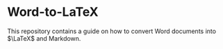# Word-to-LaTeX

This repository contains a guide on how to convert Word documents into $\LaTeX$ and Markdown.
